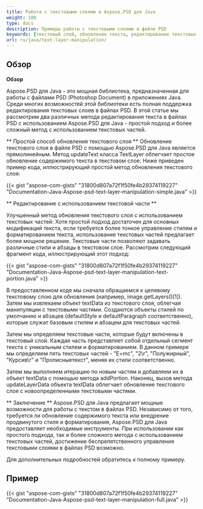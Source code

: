 ```yaml
---
title: Работа с текстовыми слоями в Aspose.PSD для Java
weight: 100
type: docs
description: Примеры работы с текстовыми слоями в файле PSD
keywords: [текстовый слой, обновление текста, редактирование текстовых частей, стиль текста, абзац текста, psd api, java, образец кода]
url: ru/java/text-layer-manipulation/
---
```


## **Обзор**

**Обзор**

Aspose.PSD для Java - это мощная библиотека, предназначенная для работы с файлами PSD (Photoshop Document) в приложениях Java. Среди многих возможностей этой библиотеки есть полная поддержка редактирования текстовых слоев в файлах PSD. В этой статье мы рассмотрим два различных метода редактирования текста в файлах PSD с использованием Aspose.PSD для Java - простой подход и более сложный метод с использованием текстовых частей.

** Простой способ обновления текстового слоя **
Обновление текстового слоя в файле PSD с помощью Aspose.PSD для Java является прямолинейным. Метод updateText класса TextLayer облегчает простое обновление содержимого текста в текстовом слое. Ниже приведен пример кода, иллюстрирующий простой метод обновления текстового слоя:

{{< gist "aspose-com-gists" "31800d807a72f1f50fe4b29374119227" "Documentation-Java-Aspose-psd-text-layer-manipulation-simple.java" >}}

** Редактирование с использованием текстовой части **

Улучшенный метод обновления текстового слоя с использованием текстовых частей: Хотя простой подход достаточен для основных модификаций текста, если требуется более тонкое управление стилем и форматированием текста, использование текстовых частей предлагает более мощное решение. Текстовые части позволяют задавать различные стили и абзацы в текстовом слое. Рассмотрим следующий фрагмент кода, иллюстрирующий этот подход:

{{< gist "aspose-com-gists" "31800d807a72f1f50fe4b29374119227" "Documentation-Java-Aspose-psd-text-layer-manipulation-text-portion.java" >}}

В предоставленном коде мы сначала обращаемся к целевому текстовому слою для обновления (например, image.getLayers()[1]). Затем мы извлекаем объект textData из текстового слоя, облегчая манипуляции с текстовыми частями. Создаются объекты стилей по умолчанию и абзацев (defaultStyle и defaultParagraph соответственно), которые служат базовым стилем и абзацем для текстовых частей.

Затем мы определяем текстовые части, которые будут включены в текстовый слой. Каждая часть представляет собой отдельный сегмент текста с уникальным стилем и форматированием. В данном примере мы определяем пять текстовых частей - "E=mc", "2\r", "Полужирный", "Курсив\r" и "Прописныетекст", меняя их стили соответственно.

Затем мы выполняем итерацию по новым частям и добавляем их в объект textData с помощью метода addPortion. Наконец, вызов метода updateLayerData объекта textData облегчает обновление текстового слоя с новоопределенными текстовыми частями.

** Заключение **
Aspose.PSD для Java предлагает мощные возможности для работы с текстом в файлах PSD. Независимо от того, требуется ли обновление содержимого текста или внедрение продвинутого стиля и форматирования, Aspose.PSD для Java предоставляет необходимые инструменты. При использовании как простого подхода, так и более сложного метода с использованием текстовых частей, достижение беспрепятственного управления текстовыми слоями в файлах PSD возможно.

Для дополнительных подробностей обратитесь к полному примеру.

## **Пример**
{{< gist "aspose-com-gists" "31800d807a72f1f50fe4b29374119227" "Documentation-Java-Aspose-psd-text-layer-manipulation-full.java" >}}

